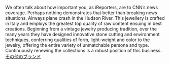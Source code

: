 We often talk about how important you, as iReporters, are to CNN’s news coverage. Perhaps nothing demonstrates that better than breaking news situations. Airways plane crash in the Hudson River. This jewellery is crafted in Italy and employs the greatest top quality of raw content ensuing in best creations. Beginning from a vintage jewelry producing tradition, over the many years they have designed innovative stone cutting and environment techniques, conferring qualities of form, light-weight and color to the jewelry, offering the entire variety of unmatchable persona and type. Continuously renewing the collections is a robust position of this business.
 <a href="http://www.twiceclub.com/public/shoponlinejp.asp?cheap=products-c3.html" title="その他のブランド">その他のブランド</a>